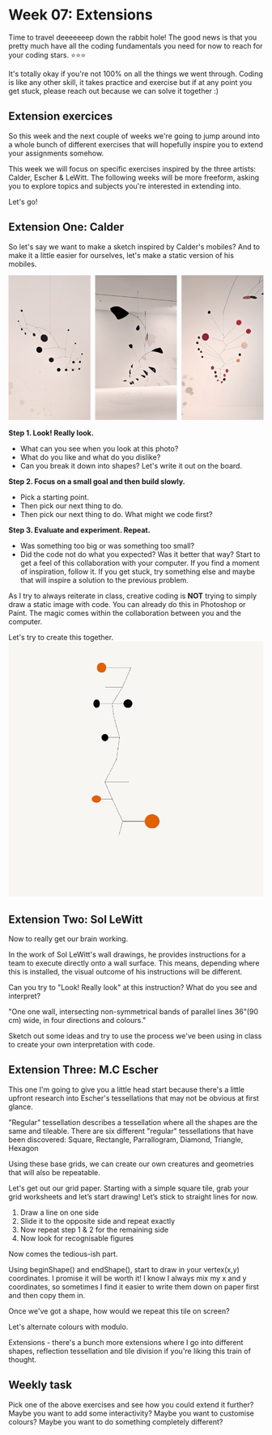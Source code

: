 # Week 07: Extensions
Time to travel deeeeeeep down the rabbit hole! 
The good news is that you pretty much have all the coding fundamentals you need for now to reach for your coding stars. ⭐⭐⭐

It's totally okay if you're not 100% on all the things we went through. Coding is like any other skill, it takes practice and exercise but if at any point you get stuck, please reach out because we can solve it together :)

## Extension exercices
So this week and the next couple of weeks we're going to jump around into a whole bunch of different exercises that will hopefully inspire you to extend your assignments somehow.

This week we will focus on specific exercises inspired by the three artists: Calder, Escher & LeWitt. The following weeks will be more freeform, asking you to explore topics and subjects you're interested in extending into.

Let's go!

## Extension One: Calder
So let's say we want to make a sketch inspired by Calder's mobiles? And to make it a little easier for ourselves, let's make a static version of his mobiles.

![Alexander Calder exhibition at National Gallery of Victoria 2019](https://github.com/melaniehuang/creative-coding-studio/blob/master/course-material/images/week-07-001.jpg)

**Step 1. Look! Really look.**
- What can you see when you look at this photo?
- What do you like and what do you dislike?
- Can you break it down into shapes? 
Let's write it out on the board.

**Step 2. Focus on a small goal and then build slowly.**
- Pick a starting point.
- Then pick our next thing to do.
- Then pick our next thing to do. 
What might we code first?

**Step 3. Evaluate and experiment. Repeat.**
- Was something too big or was something too small?
- Did the code not do what you expected? Was it better that way?
Start to get a feel of this collaboration with your computer. If you find a moment of inspiration, follow it. If you get stuck, try something else and maybe that will inspire a solution to the previous problem.

As I try to always reiterate in class, creative coding is **NOT** trying to simply draw a static image with code. You can already do this in Photoshop or Paint. The magic comes within the collaboration between you and the computer.

Let's try to create this together.
![Alexander Calder inspired sketch](https://github.com/melaniehuang/creative-coding-studio/blob/master/course-material/images/week-07-002.gif)

## Extension Two: Sol LeWitt
Now to really get our brain working.

In the work of Sol LeWitt's wall drawings, he provides instructions for a team to execute directly onto a wall surface. This means, depending where this is installed, the visual outcome of his instructions will be different.

Can you try to "Look! Really look" at this instruction? What do you see and interpret?

"One one wall, intersecting non-symmetrical bands of parallel lines 36"(90 cm) wide, in four directions and colours."

Sketch out some ideas and try to use the process we've been using in class to create your own interpretation with code.

## Extension Three: M.C Escher
This one I'm going to give you a little head start because there's a little upfront research into Escher's tessellations that may not be obvious at first glance.

"Regular" tessellation describes a tessellation where all the shapes are the same and tileable.
There are six different "regular" tessellations that have been discovered:
Square, Rectangle, Parrallogram, Diamond, Triangle, Hexagon

Using these base grids, we can create our own creatures and geometries that will also be repeatable.

Let's get out our grid paper.
Starting with a simple square tile, grab your grid worksheets and let’s start drawing! Let’s stick to straight lines for now.

1. Draw a line on one side
2. Slide it to the opposite side and repeat exactly
3. Now repeat step 1 & 2 for the remaining side
4. Now look for recognisable figures

Now comes the tedious-ish part.

Using beginShape() and endShape(), start to draw in your vertex(x,y) coordinates. I promise it will be worth it! I know I always mix my x and y coordinates, so sometimes I find it easier to write them down on paper first and then copy them in.

Once we've got a shape, how would we repeat this tile on screen?
<exercise>

Let's alternate colours with modulo.
<exercise>

Extensions - there's a bunch more extensions where I go into different shapes, reflection tessellation and tile division if you're liking this train of thought.

## Weekly task
Pick one of the above exercises and see how you could extend it further? Maybe you want to add some interactivity? Maybe you want to customise colours? Maybe you want to do something completely different?
